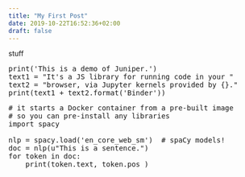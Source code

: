 ```yaml
---
title: "My First Post"
date: 2019-10-22T16:52:36+02:00
draft: false
---
```

stuff

<pre data-executable>
print('This is a demo of Juniper.')
text1 = "It's a JS library for running code in your "
text2 = "browser, via Jupyter kernels provided by {}."
print(text1 + text2.format('Binder'))
</pre>

<pre data-executable data-theme="monokai">
# it starts a Docker container from a pre-built image
# so you can pre-install any libraries
import spacy

nlp = spacy.load('en_core_web_sm')  # spaCy models!
doc = nlp(u"This is a sentence.")
for token in doc:
    print(token.text, token.pos_)
</pre>

<script src="js/juniper.min.js"></script>
<script>
    new Juniper({
    repo: 'ines/spacy-io-binder'
    });
    // listen to status updates
    document.addEventListener('juniper', ev =>
    console.log('Status:', ev.detail.status))
</script>